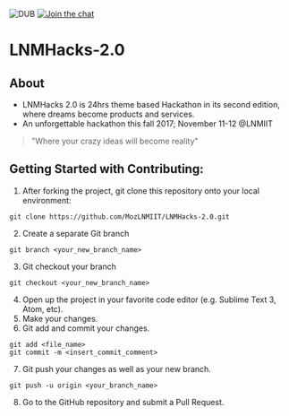 ![DUB](https://img.shields.io/dub/l/vibe-d.svg?style=flat) [![Join the chat](https://img.shields.io/badge/gitter-join%20chat%20%E2%86%92-brightgreen.svg)](https://gitter.im/moz-lnmiit/Lobby)

# LNMHacks-2.0

## About
* LNMHacks 2.0 is 24hrs theme based Hackathon in its second edition, where dreams become products and services.
* An unforgettable hackathon this fall 2017; November 11-12 @LNMIIT

> "Where your crazy ideas will become reality"


## Getting Started with Contributing:
1. After forking the project, git clone this repository onto your local environment:
```
git clone https://github.com/MozLNMIIT/LNMHacks-2.0.git
```
2. Create a separate Git branch
```
git branch <your_new_branch_name>
```
3. Git checkout your branch
```
git checkout <your_new_branch_name>
```
4. Open up the project in your favorite code editor (e.g. Sublime Text 3, Atom, etc).
5. Make your changes.
6. Git add and commit your changes.
```
git add <file_name>
git commit -m <insert_commit_comment>
```
7. Git push your changes as well as your new branch.
```
git push -u origin <your_branch_name>
```
8. Go to the GitHub repository and submit a Pull Request.
